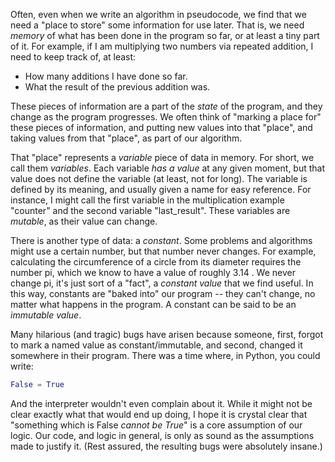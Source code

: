 Often, even when we write an algorithm in pseudocode, we find that we need a "place to store" some information for use later. That is, we need *memory* of what has been done in the program so far, or at least a tiny part of it. For example, if I am multiplying two numbers via repeated addition, I need to keep track of, at least:
- How many additions I have done so far.
- What the result of the previous addition was.

These pieces of information are a part of the *state* of the program, and they change as the program progresses. We often think of "marking a place for" these pieces of information, and putting new values into that "place", and taking values from that "place", as part of our algorithm.

That "place" represents a *variable* piece of data in memory. For short, we call them *variables*. Each variable *has a value* at any given moment, but that value does not define the variable (at least, not for long). The variable is defined by its meaning, and usually given a name for easy reference. For instance, I might call the first variable in the multiplication example "counter" and the second variable "last_result". These variables are *mutable*, as their value can change.

There is another type of data: a *constant*. Some problems and algorithms might use a certain number, but that number never changes. For example, calculating the circumference of a circle from its diameter requires the number pi, which we know to have a value of roughly 3.14 . We never change pi, it's just sort of a "fact", a *constant value* that we find useful. In this way, constants are "baked into" our program -- they can't change, no matter what happens in the program. A constant can be said to be an *immutable value*.

Many hilarious (and tragic) bugs have arisen because someone, first, forgot to mark a named value as constant/immutable, and second, changed it somewhere in their program. There was a time where, in Python, you could write:
``` python
False = True
```
And the interpreter wouldn't even complain about it. While it might not be clear exactly what that would end up doing, I hope it is crystal clear that "something which is False *cannot be True*" is a core assumption of our logic. Our code, and logic in general, is only as sound as the assumptions made to justify it. (Rest assured, the resulting bugs were absolutely insane.)






